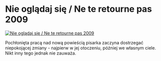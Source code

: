 Nie oglądaj się / Ne te retourne pas 2009 
=============
[![Nie oglądaj się / Ne te retourne pas 2009 ](http://vidos.pl/images/player.gif)](http://vidos.pl/nie-ogladaj-sie-ne-te-retourne-pas-2009)

 Pochłonięta pracą nad nową powieścią pisarka zaczyna dostrzegać niepokojącej zmiany - najpierw w jej otoczeniu, później we własnym ciele. Nikt inny tego jednak nie zauważa.
